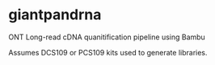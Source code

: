 # giantpandrna

ONT Long-read cDNA quanitification pipeline using Bambu

Assumes DCS109 or PCS109 kits used to generate libraries.


